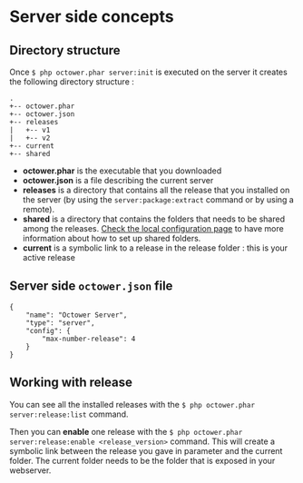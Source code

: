 # Server side concepts

## Directory structure

Once `$ php octower.phar server:init` is executed on the server it creates the following directory structure :

```
.
+-- octower.phar
+-- octower.json
+-- releases
|   +-- v1
|   +-- v2
+-- current
+-- shared
```

- **octower.phar** is the executable that you downloaded
- **octower.json** is a file describing the current server
- **releases** is a directory that contains all the release that you installed on the server (by using the `server:package:extract` command or by using a remote).
- **shared** is a directory that contains the folders that needs to be shared among the releases. [Check the local configuration page](/doc/03-local-configuration.md) to have more information about how to set up shared folders.
- **current** is a symbolic link to a release in the release folder : this is your active release

## Server side `octower.json` file

```
{
    "name": "Octower Server",
    "type": "server",
    "config": {
    	"max-number-release": 4
    }
}
```

## Working with release

You can see all the installed releases with the `$ php octower.phar server:release:list` command. 

Then you can **enable** one release with the `$ php octower.phar server:release:enable <release_version>` command. This will create a symbolic link between the release you gave in parameter and the current folder. 
The current folder needs to be the folder that is exposed in your webserver.



